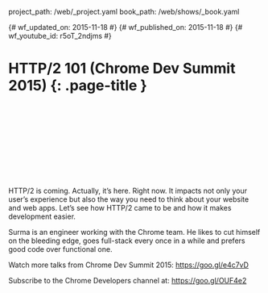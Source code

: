 project_path: /web/_project.yaml
book_path: /web/shows/_book.yaml

{# wf_updated_on: 2015-11-18 #}
{# wf_published_on: 2015-11-18 #}
{# wf_youtube_id: r5oT_2ndjms #}

# HTTP/2 101 (Chrome Dev Summit 2015) {: .page-title }


<div class="video-wrapper">
  <iframe class="devsite-embedded-youtube-video" data-video-id="r5oT_2ndjms"
          data-autohide="1" data-showinfo="0" frameborder="0" allowfullscreen>
  </iframe>
</div>


HTTP/2 is coming. Actually, it’s here. Right now. It impacts not only your user’s experience but also the way you need to think about your website and web apps. Let’s see how HTTP/2 came to be and how it makes development easier.

Surma is an engineer working with the Chrome team. He likes to cut himself on the bleeding edge, goes full-stack every once in a while and prefers good code over functional one.

Watch more talks from Chrome Dev Summit 2015: https://goo.gl/e4c7vD

Subscribe to the Chrome Developers channel at: https://goo.gl/OUF4e2
